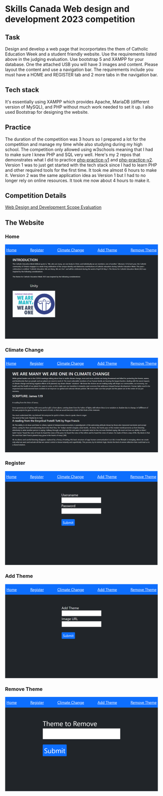 # Skills Canada Web design and development 2023 competition 
## Task
Design and develop a web page that incorportates the them of Catholic Education Week and a student
friendly website. Use the requirements listed above in the judging evaluation. Use bootstrap 5 and XAMPP
for your database. One the attached USB you will have 3 images and content. Please layout the content and
use a navigation bar. The requirements include you must have a HOME and REGISTER tab and 2 more tabs in
the navigation bar.

## Tech stack
It's essentially using XAMPP which provides Apache, MariaDB (different version of MySQL), and PHP without much work needed to set it up. I also used Bootstrap for designing the website.

## Practice
The duration of the competition was 3 hours so I prepared a lot for the competition and manage my time while also studying during my high school. The competition only allowed using w3schools meaning that I had to make sure I knew PHP and SQL very well.
Here's my 2 repos that demonstrates what I did to practice [php-practice-v1](https://github.com/she11fish/php-practice-v1) and [php-practice-v2](https://github.com/she11fish/php-practice-v2).
Version 1 was to just get started with the tech stack since I had to learn PHP and other required tools for the first time. It took me almost 6 hours to make it.
Version 2 was the same application idea as Version 1 but I had to no longer rely on online resources. It took me now about 4 hours to make it.

## Competition Details
[Web Design and Development Scope Evaluation](https://github.com/she11fish/Skills-Canada-web-dev-competition-2023/blob/main/competition-details/WEB%20DESIGN%20AND%20DEVELOPMENT%20SCOPE%20EVALUATION%202023.pdf)

## The Website
### Home
![alt text](https://github.com/she11fish/Skills-Canada-web-dev-competition-2023/blob/main/skills-images/home.png)
### Climate Change
![alt text](https://github.com/she11fish/Skills-Canada-web-dev-competition-2023/blob/main/skills-images/climate-change.png)
### Register
![alt text](https://github.com/she11fish/Skills-Canada-web-dev-competition-2023/blob/main/skills-images/register.png)
### Add Theme
![alt text](https://github.com/she11fish/Skills-Canada-web-dev-competition-2023/blob/main/skills-images/add-theme.png)
### Remove Theme
![alt text](https://github.com/she11fish/Skills-Canada-web-dev-competition-2023/blob/main/skills-images/remove-theme.png)
